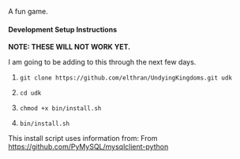 A fun game.

#### Development Setup Instructions 

**NOTE: THESE WILL NOT WORK YET.**

I am going to be adding to this through the next few days.

1. `git clone https://github.com/elthran/UndyingKingdoms.git udk`

3. `cd udk`

2. `chmod +x bin/install.sh`

3. `bin/install.sh`

This install script uses information from:
From https://github.com/PyMySQL/mysqlclient-python

